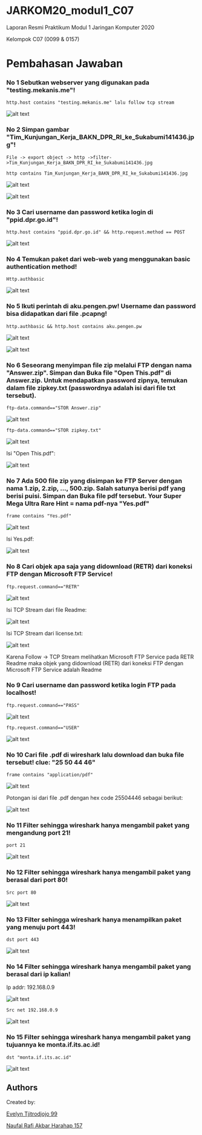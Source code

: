 # JARKOM20_modul1_C07

Laporan Resmi Praktikum Modul 1 Jaringan Komputer 2020

Kelompok C07 (0099 &amp; 0157)

# Pembahasan Jawaban

### No 1 Sebutkan webserver yang digunakan pada "testing.mekanis.me"!

`http.host contains "testing.mekanis.me" lalu follow tcp stream`

![alt text](https://github.com/marsellaeve/JARKOM20_modul1_C07/blob/main/img/1.png)

### No 2 Simpan gambar "Tim_Kunjungan_Kerja_BAKN_DPR_RI_ke_Sukabumi141436.jpg"!

`File -> export object -> http ->filter->Tim_Kunjungan_Kerja_BAKN_DPR_RI_ke_Sukabumi141436.jpg`

`http contains Tim_Kunjungan_Kerja_BAKN_DPR_RI_ke_Sukabumi141436.jpg`

![alt text](https://github.com/marsellaeve/JARKOM20_modul1_C07/blob/main/img/2.png)

![alt text](https://github.com/marsellaeve/JARKOM20_modul1_C07/blob/main/img/2b.png)

### No 3 Cari username dan password ketika login di "ppid.dpr.go.id"!

`http.host contains "ppid.dpr.go.id" && http.request.method == POST`

![alt text](https://github.com/marsellaeve/JARKOM20_modul1_C07/blob/main/img/3.png)

### No 4 Temukan paket dari web-web yang menggunakan basic authentication method!

`Http.authbasic`

![alt text](https://github.com/marsellaeve/JARKOM20_modul1_C07/blob/main/img/4.png)

### No 5 Ikuti perintah di aku.pengen.pw! Username dan password bisa didapatkan dari file .pcapng!

`http.authbasic && http.host contains aku.pengen.pw`

![alt text](https://github.com/marsellaeve/JARKOM20_modul1_C07/blob/main/img/5a.png)

![alt text](https://github.com/marsellaeve/JARKOM20_modul1_C07/blob/main/img/5b.png)

### No 6 Seseorang menyimpan file zip melalui FTP dengan nama "Answer.zip". Simpan dan Buka file "Open This.pdf" di Answer.zip. Untuk mendapatkan password zipnya, temukan dalam file zipkey.txt (passwordnya adalah isi dari file txt tersebut).

`ftp-data.command=="STOR Answer.zip"`

![alt text](https://github.com/marsellaeve/JARKOM20_modul1_C07/blob/main/img/6a.png)

`ftp-data.command=="STOR zipkey.txt"`

![alt text](https://github.com/marsellaeve/JARKOM20_modul1_C07/blob/main/img/6b.png)

Isi "Open This.pdf":

![alt text](https://github.com/marsellaeve/JARKOM20_modul1_C07/blob/main/img/6c.png)

### No 7 Ada 500 file zip yang disimpan ke FTP Server dengan nama 1.zip, 2.zip, ..., 500.zip. Salah satunya berisi pdf yang berisi puisi. Simpan dan Buka file pdf tersebut. Your Super Mega Ultra Rare Hint = nama pdf-nya "Yes.pdf"

`frame contains "Yes.pdf"`

![alt text](https://github.com/marsellaeve/JARKOM20_modul1_C07/blob/main/img/7a.png)

Isi Yes.pdf:

![alt text](https://github.com/marsellaeve/JARKOM20_modul1_C07/blob/main/img/7b.png)

### No 8 Cari objek apa saja yang didownload (RETR) dari koneksi FTP dengan Microsoft FTP Service!

`ftp.request.command=="RETR"`

![alt text](https://github.com/marsellaeve/JARKOM20_modul1_C07/blob/main/img/8a.png)

Isi TCP Stream dari file Readme:

![alt text](https://github.com/marsellaeve/JARKOM20_modul1_C07/blob/main/img/8b.png)

Isi TCP Stream dari license.txt:

![alt text](https://github.com/marsellaeve/JARKOM20_modul1_C07/blob/main/img/8c.png)

Karena Follow -> TCP Stream melihatkan Microsoft FTP Service pada RETR Readme maka objek yang didownload (RETR) dari koneksi FTP dengan Microsoft FTP Service adalah Readme

### No 9 Cari username dan password ketika login FTP pada localhost!

`ftp.request.command=="PASS"`

![alt text](https://github.com/marsellaeve/JARKOM20_modul1_C07/blob/main/img/9a.png)

`ftp.request.command=="USER"`

![alt text](https://github.com/marsellaeve/JARKOM20_modul1_C07/blob/main/img/9b.png)

### No 10 Cari file .pdf di wireshark lalu download dan buka file tersebut! clue: "25 50 44 46"

`frame contains "application/pdf"`

![alt text](https://github.com/marsellaeve/JARKOM20_modul1_C07/blob/main/img/10a.png)

Potongan isi dari file .pdf dengan hex code 25504446 sebagai berikut:

![alt text](https://github.com/marsellaeve/JARKOM20_modul1_C07/blob/main/img/10b.png)

### No 11 Filter sehingga wireshark hanya mengambil paket yang mengandung port 21!

`port 21`

![alt text](https://github.com/marsellaeve/JARKOM20_modul1_C07/blob/main/img/11.png)

### No 12 Filter sehingga wireshark hanya mengambil paket yang berasal dari port 80!

`Src port 80`

![alt text](https://github.com/marsellaeve/JARKOM20_modul1_C07/blob/main/img/12.png)

### No 13 Filter sehingga wireshark hanya menampilkan paket yang menuju port 443!

`dst port 443`

![alt text](https://github.com/marsellaeve/JARKOM20_modul1_C07/blob/main/img/13.png)

### No 14 Filter sehingga wireshark hanya mengambil paket yang berasal dari ip kalian!

Ip addr: 192.168.0.9

![alt text](https://github.com/marsellaeve/JARKOM20_modul1_C07/blob/main/img/14a.png)

`Src net 192.168.0.9`

![alt text](https://github.com/marsellaeve/JARKOM20_modul1_C07/blob/main/img/14b.png)

### No 15 Filter sehingga wireshark hanya mengambil paket yang tujuannya ke monta.if.its.ac.id!

`dst "monta.if.its.ac.id"`

![alt text](https://github.com/marsellaeve/JARKOM20_modul1_C07/blob/main/img/15.png)


## Authors

Created by:

[Evelyn Tjitrodjojo 99](https://github.com/marsellaeve)

[Naufal Rafi Akbar Harahap 157](https://github.com/NaufalRafi-hub)
